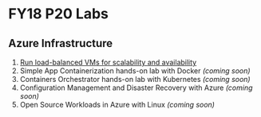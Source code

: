 # FY18 P20 Labs

## Azure Infrastructure
1. [Run load-balanced VMs for scalability and availability](/AzureIaaS/SingleRegionHALab/)
1. Simple App Containerization hands-on lab with Docker *(coming soon)*
1. Containers Orchestrator hands-on lab with Kubernetes *(coming soon)*
1. Configuration Management and Disaster Recovery with Azure *(coming soon)*
1. Open Source Workloads in Azure with Linux *(coming soon)*